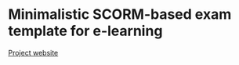 # Minimalistic SCORM-based exam template for e-learning

[Project website](http://andre-wojtowicz.github.io/elearning-scorm-exam-template)
